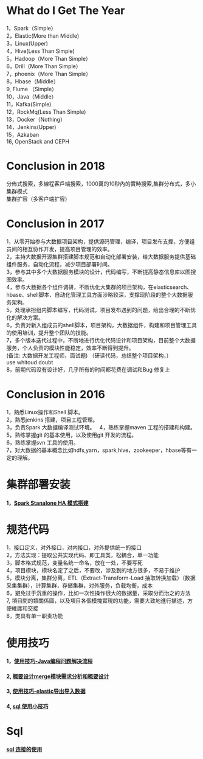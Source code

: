 # What do I Get The Year
1，Spark（Simple）  
2，Elastic(More than Middle)  
3，Linux(Upper)   
4，Hive(Less Than Simple)  
5，Hadoop（More Than Simple）  
6，Drill（More Than Simple）  
7，phoenix（More Than Simple）  
8，Hbase（Middle）  
9, Flume （Simple）  
10，Java（Middle）  
11，Kafka(Simple)   
12，RockMq(Less Than Simple)  
13，Docker（Nothing）  
14，Jenkins(Upper)  
15，Azkaban  
16, OpenStack and CEPH 

# Conclusion in 2018 
分佈式搜索，多線程客戶端搜索，1000萬的10秒內的實時搜索,集群分布式，多小集群模式  
集群扩容（多客户端扩容）
 
# Conclusion in 2017
1，从零开始参与大数据项目架构，提供源码管理，编译，项目发布支撑，方便组员间的相互协作开发，提高项目管理的效率。  
2，主持大数据开源集群搭建脚本规范和自动化部署安装，给大数据服务提供基础组件服务，自动化流程，减少项目部署时间。  
3，参与其中多个大数据服务模块的设计，代码编写，不断提高静态信息库以图搜图效率。  
4，参与大数据各个组件调研，不断优化大集群的项目架构，在elasticsearch、hbase、shell脚本、自动化管理工具方面涉略较深，支撑现阶段的整个大数据服务架构。  
5，处理承担组内脚本编写，代码测试，项目发布遇到的问题，给出合理的不断优化的解决方案。  
6，负责对新入组成员的shell脚本，项目架构，大数据组件，构建和项目管理工具的使用培训，提升整个团队的技能。  
7，多个版本迭代过程中，不断地进行优化代码设计和项目架构，目前整个大数据服务，个人负责的模块性能稳定，效率不断得到提升。  
(备注: 大数据开发工程师，面试题)
（研读代码，总结整个项目架构，）  
use whitoud doubt  
8，前期代码没有设计好，几乎所有的时间都花费在调试和Bug 修复上


# Conclusion in 2016
1，熟悉Linux操作和Shell 脚本。  
2，熟悉jenkins 搭建，项目工程管理。  
3，负责Spark 大数据编译测试环境。  
4，熟练掌握maven 工程的搭建和构建。  
5，熟练掌握git 的基本使用，以及使用git 开发的流程。  
6，熟练掌握svn 工具的使用。  
7，对大数据的基本概念比如hdfs,yarn，spark,hive，zookeeper，hbase等有一定的理解。  


# 集群部署安装
#### 1，[Spark Stanalone HA 模式搭建](AADocs/bigdata-docs/compute-components-docs/sparkbasic-docs/standalone.md)


# 规范代码
1，接口定义，对外接口，对内接口，对外提供统一的接口    
2，方法实现：提取公共实现代码、即工具类，松耦合，单一功能  
3，脚本格式规范，变量名统一命名，放在一处，不要写死  
4，项目模块，模块名定了之后，不要改，涉及到的地方很多，不易于维护  
5，模块分离，集群分离，ETL（Extract-Transform-Load 抽取转换加载）（数据采集集群），计算集群，存储集群，对外服务，负载均衡，成本  
6，避免过于沉重的操作，比如一次性操作很大的数据量，采取分而治之的方法  
7, 項目間的類關係圖，以及項目各個模塊實現的功能，需要大致地進行描述，方便維護和交接  
8，类具有单一职责功能  


# 使用技巧
#### 1，[使用技巧-Java编程问题解决流程](AADocs/skill-docs/skill-howtosolvejavaprogrammingbug.md)
#### 2, [概要设计merge模块需求分析和概要设计](AADocs/skill-docs/skill-Outlinedesign.md)
#### 3, [使用技巧-elastic导出导入数据](AADocs/skill-docs/skill-elastic-data-import-and-export.md)
#### 4, [sql 使用小技巧](AADocs/skill-docs/skil-mysql-use.md)

# Sql 
#### [sql 连接的使用](AADocs/skill-docs/skill-mysql-relations.md)


